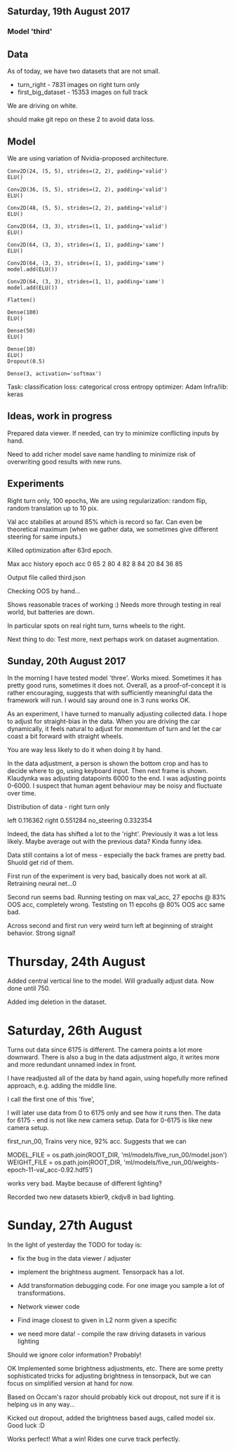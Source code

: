 Saturday, 19th August 2017
------------------------

### Model 'third'

## Data

As of today, we have two datasets that are not small.

- turn_right - 7831 images on right turn only
- first_big_dataset - 15353 images on full track

We are driving on white.

should make git repo on these 2 to avoid data loss.


## Model
We are using variation of Nvidia-proposed architecture.

    Conv2D(24, (5, 5), strides=(2, 2), padding='valid')
    ELU()

    Conv2D(36, (5, 5), strides=(2, 2), padding='valid')
    ELU()

    Conv2D(48, (5, 5), strides=(2, 2), padding='valid')
    ELU()

    Conv2D(64, (3, 3), strides=(1, 1), padding='valid')
    ELU()

    Conv2D(64, (3, 3), strides=(1, 1), padding='same')
    ELU()

    Conv2D(64, (3, 3), strides=(1, 1), padding='same')
    model.add(ELU())

    Conv2D(64, (3, 3), strides=(1, 1), padding='same')
    model.add(ELU())

    Flatten()

    Dense(100)
    ELU()

    Dense(50)
    ELU()

    Dense(10)
    ELU()
    Dropout(0.5)

    Dense(3, activation='softmax')


Task: classification
loss: categorical cross entropy
optimizer: Adam
Infra/lib: keras



## Ideas, work in progress

Prepared data viewer. If needed, can try to minimize conflicting inputs
by hand.

Need to add richer model save name handling to minimize risk of
overwriting good results with new runs.



## Experiments

Right turn only, 100 epochs,
We are using regularization: random flip, random translation up to 10 pix.

Val acc stabilies at around 85% which is record so far.
Can even be theoretical maximum (when we gather data, we sometimes give
different steering for same inputs.)

Killed optimization after 63rd epoch.

Max acc history
epoch acc
0 65
2 80
4 82
8 84
20 84
36 85


Output file called third.json

Checking OOS by hand...

Shows reasonable traces of working :)
Needs more through testing in real world, but batteries are down.

In particular spots on real right turn, turns wheels to the right.

Next thing to do: Test more, next perhaps work on dataset augmentation.



Sunday, 20th August 2017
------------------------

In the morning I have tested model 'three'.
Works mixed. Sometimes it has pretty good runs, sometimes it does not.
Overall, as a proof-of-concept it is rather encouraging, suggests
that with sufficiently meaningful data the framework will run.
I would say around one in 3 runs works OK.


As an experiment, I have turned to manually adjusting  collected data.
I hope to adjust for straight-bias in the data.
When you are driving the car dynamically, it feels natural to adjust
for momentum of turn and let the car coast a bit forward with straight wheels.

You are way less likely to do it when doing it by hand.

In the data adjustment, a person is shown the bottom crop and has to decide
 where to go, using keyboard input. Then next frame is shown.
Klaudynka was adjusting datapoints 6000 to the end. I was adjusting
points 0-6000. I suspect that human agent behaviour may be noisy and
fluctuate over time.

Distribution of data - right turn only

left           0.116362
right          0.551284
no_steering    0.332354

Indeed, the data has shifted a lot to the 'right'. Previously it was a lot less
likely. Maybe average out with the previous data? Kinda funny idea.

Data still contains a lot of mess - especially the back frames are pretty bad.
Shuold get rid of them.


First run of the experiment is very bad, basically does not work at all.
Retraining neural net...0

Second run seems bad. Running testing on max val_acc, 27 epochs @ 83% OOS acc,
completely wrong.
Teststing on 11 epcohs @ 80% OOS acc same bad.

Across second and first run very weird turn left at beginning of straight
behavior. Strong signal!


Thursday, 24th August
====================

Added central vertical line to the model. Will gradually adjust data.
Now done until 750.

Added img deletion in the dataset.


Saturday, 26th August
=====================

Turns out data since 6175 is different. The camera points a lot more downward.
There is also a bug in the data adjustment algo, it writes more and more redundant
unnamed index in front.

I have readjusted all of the data by hand again, using hopefully more
refined approach, e.g. adding the middle line.

I call the first one of this 'five',

I will later use data from 0 to 6175 only and see how it runs then.
The data for 6175 - end is not like new camera setup.
Data for 0-6175 is like new camera setup.


first_run_00,
Trains very nice, 92% acc. Suggests that we can


MODEL_FILE = os.path.join(ROOT_DIR, 'ml/models/five_run_00/model.json')
WEIGHT_FILE = os.path.join(ROOT_DIR, 'ml/models/five_run_00/weights-epoch-11-val_acc-0.92.hdf5')

works very bad.
Maybe because of different lighting?

Recorded two new datasets kbier9, ckdjv8 in bad lighting.


Sunday, 27th August
===================

In the light of yesterday the TODO for today is:
- fix the bug in the data viewer / adjuster
- implement the brightness augment. Tensorpack has a lot.
- Add transformation debugging code. For one image you sample a lot
  of transformations.
- Network viewer code
- Find image closest to given in L2 norm given a specific

- we need more data! - compile the raw driving datasets in various lighting


Should we ignore color information? Probably!

OK Implemented some brightness adjustments, etc.
There are some pretty sophisticated tricks for adjusting brightness in
tensorpack, but we can focus on simplified version at hand for now.


Based on Occam's razor should probably kick out dropout, not sure if it is
helping us in any way...

Kicked out dropout, added the brightness based augs, called model six.
Good luck :D

Works perfect! What a win!
Rides one curve track perfectly.
